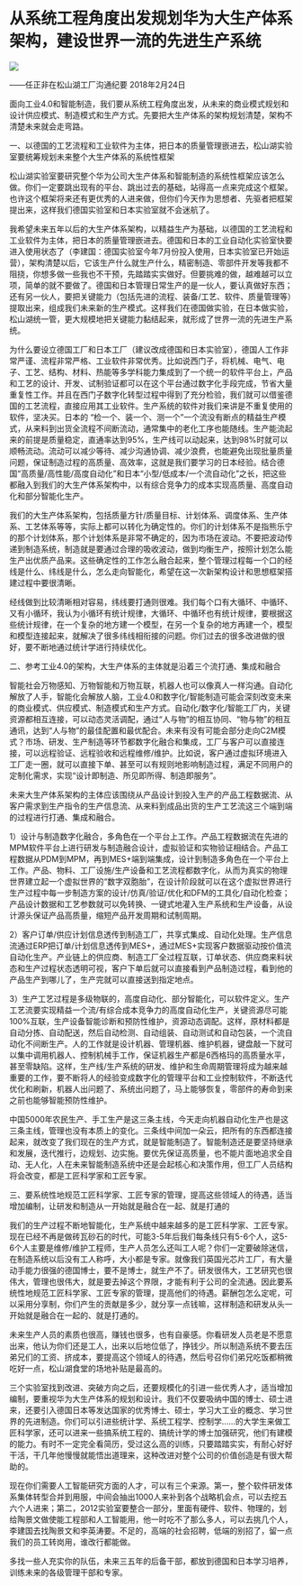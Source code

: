 # 从系统工程角度出发规划华为大生产体系架构，建设世界一流的先进生产系统
<img class="pv" src="https://api.visitor.plantree.me/visitor-badge/pv?namespace=plantree.me&key=renzhengfei-speeches/从系统工程角度出发规划华为大生产体系架构建设世界一流的先进生产系统.md">


——任正非在松山湖工厂沟通纪要
2018年2月24日



面向工业4.0和智能制造，我们要从系统工程角度出发，从未来的商业模式规划和设计供应模式、制造模式和生产方式。先要把大生产体系的架构规划清楚，架构不清楚未来就会走弯路。

一、以德国的工艺流程和工业软件为主体，把日本的质量管理嵌进去，松山湖实验室要统筹规划未来整个大生产体系的系统性框架

松山湖实验室要研究整个华为公司大生产体系和智能制造的系统性框架应该怎么做。你们一定要跳出现有的平台、跳出过去的基础，站得高一点来完成这个框架。也许这个框架将来还有更优秀的人进来做，但你们今天作为思想者、先驱者把框架提出来，这样我们德国实验室和日本实验室就不会迷航了。

我希望未来五年以后的大生产体系架构，以精益生产为基础，以德国的工艺流程和工业软件为主体，把日本的质量管理嵌进去。德国和日本的工业自动化实验室快要进入使用状态了（李建国：德国实验室今年7月份投入使用，日本实验室已开始运营），架构清楚以后，它该生产什么就生产什么，精密制造、零部件开发等我都不阻挠，你想多做一些我也不干预，先踏踏实实做好。但要挑难的做，越难越可以立项，简单的就不要做了。德国和日本管理日常生产的是一伙人，要认真做好东西；还有另一伙人，要把关键能力（包括先进的流程、装备/工艺、软件、质量管理等）提取出来，组成我们未来新的生产模式。这样我们在德国做实验，在日本做实验，松山湖统一管，更大规模地把关键能力黏结起来，就形成了世界一流的先进生产系统。

为什么要设立德国工厂和日本工厂（建议改成德国和日本实验室），德国人工作非常严谨、流程非常严格、工业软件非常优秀。比如说西门子，将机械、电气、电子、工艺、结构、材料、热能等多学科能力集成到了一个统一的软件平台上，产品和工艺的设计、开发、试制验证都可以在这个平台通过数字化手段完成，节省大量重复性工作。并且在西门子数字化转型过程中得到了充分检验，我们就可以借鉴德国的工艺流程，直接应用其工业软件。生产系统的软件对我们来讲是不重复使用的软件，坚决买。日本的 “检一个、装一个、测一个”一个流没有断点的精益生产模式，从来料到出货全流程不间断流动，通常集中的老化工序也能随线。生产能流起来的前提是质量稳定，直通率达到95%，生产线可以动起来，达到98%时就可以顺畅流动。流动可以减少等待、减少沟通协调、减少浪费，也能避免出现批量质量问题，保证制造过程的高质量、高效率，这就是我们要学习的日本经验。结合德国“高质量/高性能/高度自动化”和日本“小型/低成本/一个流自动化”之长，把这些都融入到我们的大生产体系架构中，以有综合竞争力的成本实现高质量、高度自动化和部分智能化生产。

我们的大生产体系架构，包括质量方针/质量目标、计划体系、调度体系、生产体系、工艺体系等等，实际上都可以转化为确定性的。你们的计划体系不是指熊乐宁的那个计划体系，那个计划体系是非常不确定的，因为市场在波动。不要把波动传递到制造系统，制造就是要通过合理的吸收波动，做到均衡生产，按照计划怎么能生产出优质产品来。这些确定性的工作怎么融合起来，整个管理过程每一个口的经线是什么、纬线是什么，怎么走向智能化，希望在这一次新架构设计和思想框架搭建过程中要很清晰。

经线做到比较清晰相对容易，纬线要打通则很难。我们每个口有大循环、中循环、又有小循环，我认为小循环有统计规律，大循环、中循环也有统计规律，要根据这些统计规律，在一个复杂的地方建一个模型，在另一个复杂的地方再建一个，模型和模型连接起来，就解决了很多纬线相衔接的问题。你们过去的很多改进做的很好，要不断地通过统计学进行持续优化。

二、参考工业4.0的架构，大生产体系的主体就是沿着三个流打通、集成和融合

智能社会万物感知、万物智能和万物互联，机器人也可以像真人一样沟通。自动化解放了人手，智能化会解放人脑，工业4.0和数字化/智能制造可能会深刻改变未来的商业模式、供应模式、制造模式和生产方式。自动化/数字化/智能工厂内，关键资源都相互连接，可以动态灵活调配，通过“人与物”的相互协同、“物与物”的相互通讯，达到“人与物”的最佳配置和最优配合。未来有没有可能会部分走向C2M模式？市场、研发、生产制造等环节都数字化融合和集成，工厂与客户可以直接连接，可以远程验证、远程验收和远程维修/维护。比如说，客户通过虚拟环境进入工厂走一圈，就可以直接下单、甚至可以有规则地影响制造过程，满足不同用户的定制化需求，实现“设计即制造、所见即所得、制造即服务”。

未来大生产体系架构的主体应该围绕从产品设计到投入生产的产品工程数据流、从客户需求到生产指令的生产信息流、从来料到成品出货的生产工艺流这三个端到端的过程进行打通、集成和融合。

1）设计与制造数字化融合，多角色在一个平台上工作。产品工程数据流在先进的MPM软件平台上进行研发与制造融合设计，虚拟验证和实物验证相结合。产品工程数据从PDM到MPM，再到MES+端到端集成，设计到制造多角色在一个平台上工作。产品、物料、工厂设施/生产设备和工艺流程都数字化，从而为真实的物理世界建立起一个虚拟世界的“数字双胞胎”，在设计阶段就可以在这个虚拟世界进行生产过程中每一步制造方案的设计/仿真/验证/优化和DFM的工具化/自动化检查；产品设计数据和工艺参数就可以免转换、一键式地灌入生产系统和生产设备，从设计源头保证产品高质量，缩短产品开发周期和试制周期。

2）客户订单/供应计划信息透传到制造工厂，共享式集成、自动化处理。生产信息流通过ERP把订单/计划信息透传到MES+，通过MES+实现客户数据驱动按价值流自动化生产。产业链上的供应商、制造工厂全过程互联，订单状态、供应商来料状态和生产过程状态透明可视，客户下单后就可以直接看到产品制造过程，看到他的产品生产到哪儿了，生产完就可以直接送到指定地点。

3）生产工艺过程是多级物联的，高度自动化、部分智能化，可以软件定义。生产工艺流要实现精益一个流/有综合成本竞争力的高度自动化生产，关键资源尽可能100%互联，生产设备智能诊断和预防性维护，资源动态调配。这样，原材料都是自动分拣、自动配送，然后自动检测、自动组装、自动测试和自动包装，一个流自动化不间断生产。人的工作就是设计机器、管理机器、维护机器，键盘敲一下就可以集中调用机器人、控制机械手工作，保证机器生产都是6西格玛的高质量水平，甚至零缺陷。这样，生产线/生产系统的研发、维护和生命周期管理将成为越来越重要的工作，要不断将人的经验变成数字化的管理平台和工业控制软件，不断迭代优化和刷新，机器人出问题了、系统出问题了，马上能够恢复，零部件的寿命到来之前也能够智能预防性维护。

中国5000年农民生产、手工生产是这三条主线，今天走向机器自动化生产也是这三条主线，管理也没有本质上的变化。三条线中间加一朵云，把所有的东西都连接起来，就改变了我们现在的生产方式，就是智能制造了。智能制造还是要坚持继承和发展，迭代推行，边规划、边实施。要优先保证高质量，也不能片面地追求全自动、无人化，人在未来智能制造系统中还是会起核心和决策作用，但工厂人员结构将会改变，都是工匠科学家和工匠专家。

三、要系统性地规范工匠科学家、工匠专家的管理，提高这些领域人的待遇，适当增加编制，让研发和制造从一开始就是融合在一起、就是打通的

我们的生产过程不断地智能化，生产系统中越来越多的是工匠科学家、工匠专家。现在已经不再是做砖瓦砂石的时代，可能3-5年后我们每条线只有5-6个人，这5-6个人主要是维修/维护工程师，生产人员怎么还叫工人呢？你们一定要破除迷信，在制造系统以后没有工人称呼，大小都是专家。就像我们英国光芯片工厂，有大量动手能力很强的德国博士，要不是博士，就生产不了。研发很伟大，工艺研究也很伟大，管理也很伟大，就是要去掉这个界限，才能有利于公司的全流通。因此要系统性地规范工匠科学家、工匠专家的管理，提高他们的待遇。薪酬包怎么定呢，可以采用分享制，你们产生的贡献是多少，就分享一点钱嘛，这样制造和研发从头一开始就是融合在一起的、就是打通的。

未来生产人员的素质也很高，赚钱也很多，也有自豪感。你看研发人员老是不愿意出来，他认为你们还是工人，出来以后地位低了，挣钱少。所以制造系统不要去压弟兄们的工资、挤成本，要提高这个领域人的待遇，然后号召你们弟兄吃饭都稍微吃好一点，松山湖食堂的场地补贴是最高的。

三个实验室找到改进、突破方向之后，还要规模化的引进一些优秀人才，适当增加编制，要重视华为大生产体系的规划和设计。我们不仅要吸纳中国的博士、硕士进来，还要引入德国日本等发达国家的优秀博士、硕士，学习大工业的概念、学习世界的先进制造。你们可以引进些统计学、系统工程学、控制学……的大学生来做工匠科学家，还可以进来一些搞系统工程的、搞统计学的博士加强研究，他们有建模的能力。有时不一定完全看简历，受过这么高的训练，只要踏踏实实，有耐心好好干活，干几年他慢慢就能悟出道理来，这种改进对整个公司的价值创造是有很大帮助的。

现在你们需要人工智能研究方面的人才，可以有三个来源。第一，整个软件研发体系集体转型合并到用服，中间会抽出1000人来补到各个战略机会点，可以去挖五六个人进来；第二，2012实验室要整合一部分，里面有硬件、软件、物理的，划给陶景文做使能工程部和人工智能用，他一时吃不了那么多人，可以去挑几个人，李建国去找陶景文和李英涛要。不足的，高端的社会招聘，低端的别招了，留一点我们的员工转岗用，谁改行都能做。

多找一些人充实你的队伍，未来三五年的后备干部，都放到德国和日本学习培养，训练未来的各级管理干部和专家。
